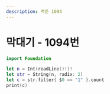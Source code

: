 ```yaml
---
description: 백준 1094
---
```


# 막대기 - 1094번

```swift
import Foundation

let n = Int(readLine()!)!
let str = String(n, radix: 2)
let c = str.filter{ $0 == "1" }.count
print(c)
```
